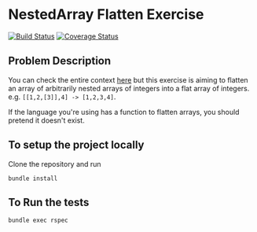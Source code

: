 # NestedArray Flatten Exercise

[![Build Status](https://travis-ci.org/amrabdelwahab/intercom_flatten_excercise.svg)](https://travis-ci.org/amrabdelwahab/intercom_flatten_excercise)
[![Coverage Status](https://coveralls.io/repos/github/amrabdelwahab/intercom_flatten_excercise/badge.svg?branch=master)](https://coveralls.io/github/amrabdelwahab/intercom_flatten_excercise?branch=master)


## Problem Description

You can check the entire context [here](https://blog.intercom.com/how-we-hire-engineers-part-1/) but this exercise is aiming to flatten an array of arbitrarily nested arrays of integers into a flat array of integers. e.g. `[[1,2,[3]],4] -> [1,2,3,4]`. 

 If the language you're using has a function to flatten arrays, you should pretend it doesn't exist.

## To setup the project locally

Clone the repository and run
```
bundle install
```

## To Run the tests
```
bundle exec rspec
```
